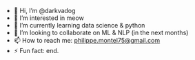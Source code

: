 - 👋 Hi, I’m @darkvadog
- 👀 I’m interested in meow
- 🌱 I’m currently learning data science & python
- 💞️ I’m looking to collaborate on ML & NLP (in the next months)
- 📫 How to reach me: philippe.montel75@gmail.com
- ⚡ Fun fact: end.

<!---
darkvadog/darkvadog is a ✨ special ✨ repository because its `README.md` (this file) appears on your GitHub profile.
You can click the Preview link to take a look at your changes.
--->
